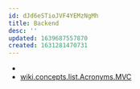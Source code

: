 ```yaml
---
id: dJd6eSTioJVF4YEMzNgMh
title: Backend
desc: ''
updated: 1639687557870
created: 1631281470731
---
```


* [](Nodejs%20Random%20Token%20Generation%7Cwiki.software.list.nodejs.token%20generation#nodejs-random-token-generation)
* [wiki.concepts.list.Acronyms.MVC](../../../Acronyms/MVC.md)

